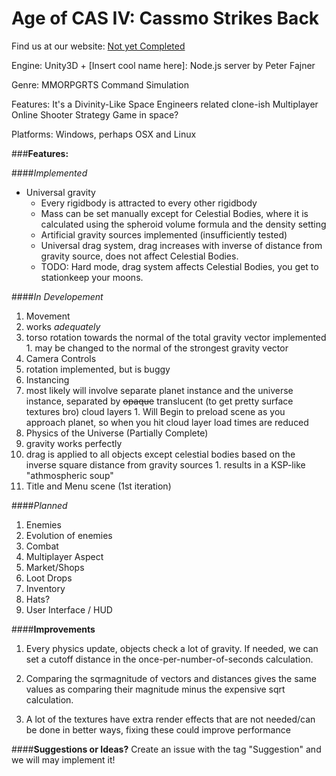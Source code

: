Age of CAS IV: Cassmo Strikes Back
====================

Find us at our website: [Not yet Completed](https://github.com/ErisMik/Cassmo_Website_and_Wiki)

Engine: Unity3D + [Insert cool name here]: Node.js server by Peter Fajner 

Genre: MMORPGRTS Command Simulation

Features: It's a Divinity-Like Space Engineers related clone-ish Multiplayer Online Shooter Strategy Game in space?

Platforms: Windows, perhaps OSX and Linux

###**Features:**

####*Implemented*
- Universal gravity
  - Every rigidbody is attracted to every other rigidbody
  - Mass can be set manually except for Celestial Bodies, where it is calculated using the spheroid volume formula and the density setting
  - Artificial gravity sources implemented (insufficiently tested)
  - Universal drag system, drag increases with inverse of distance from gravity source, does not affect Celestial Bodies.
  - TODO: Hard mode, drag system affects Celestial Bodies, you get to stationkeep your moons.
  
####*In Developement*
1. Movement
  1. works *adequately*
  2. torso rotation towards the normal of the total gravity vector implemented
    1. may be changed to the normal of the strongest gravity vector
2. Camera Controls
  1. rotation implemented, but is buggy
3. Instancing
  1. most likely will involve separate planet instance and the universe instance, separated by ~~opaque~~ translucent (to get pretty surface textures bro) cloud layers
    1. Will Begin to preload scene as you approach planet, so when you hit cloud layer load times are reduced
4. Physics of the Universe (Partially Complete)
  1. gravity works perfectly
  2. drag is applied to all objects except celestial bodies based on the inverse square distance from gravity sources
    1. results in a KSP-like "athmospheric soup"
5. Title and Menu scene (1st iteration)

####*Planned*
1. Enemies
2. Evolution of enemies 
3. Combat
4. Multiplayer Aspect
5. Market/Shops
6. Loot Drops
7. Inventory
8. Hats?
9. User Interface / HUD

####**Improvements**
1. Every physics update, objects check a lot of gravity. If needed, we can set a cutoff distance in the once-per-number-of-seconds calculation. 

2. Comparing the sqrmagnitude of vectors and distances gives the same values as comparing their magnitude minus the expensive sqrt calculation.

3. A lot of the textures have extra render effects that are not needed/can be done in better ways, fixing these could improve performance

####**Suggestions or Ideas?**
Create an issue with the tag "Suggestion" and we will may implement it!

